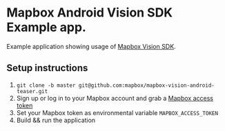# Mapbox Android Vision SDK Example app.

Example application showing usage of [Mapbox Vision SDK](https://vision.mapbox.com/).

## Setup instructions

1. `git clone -b master git@github.com:mapbox/mapbox-vision-android-teaser.git`
1. Sign up or log in to your Mapbox account and grab a [Mapbox access token](https://www.mapbox.com/help/define-access-token/)
1. Set your Mapbox token as environmental variable `MAPBOX_ACCESS_TOKEN`
1. Build && run the application
